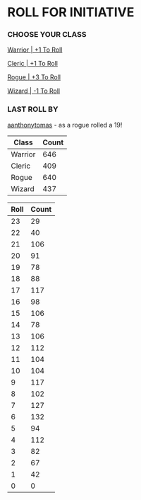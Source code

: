 # ROLL FOR INITIATIVE
### CHOOSE YOUR CLASS

[Warrior | +1 To Roll](https://github.com/benjaminsampica/benjaminsampica/issues/new?title=roll%7Cwarrior&body=Just+click+%27Submit+new+issue%27.)

[Cleric | +1 To Roll](https://github.com/benjaminsampica/benjaminsampica/issues/new?title=roll%7Ccleric&body=Just+click+%27Submit+new+issue%27.)

[Rogue | +3 To Roll](https://github.com/benjaminsampica/benjaminsampica/issues/new?title=roll%7Crogue&body=Just+click+%27Submit+new+issue%27.)

[Wizard | -1 To Roll](https://github.com/benjaminsampica/benjaminsampica/issues/new?title=roll%7Cwizard&body=Just+click+%27Submit+new+issue%27.)
### LAST ROLL BY
[aanthonytomas](https://www.github.com/aanthonytomas) - as a rogue rolled a 19!

|Class|Count|
|-|-|
|Warrior|646|
|Cleric|409|
|Rogue|640|
|Wizard|437|

|Roll|Count|
|-|-|
|23|29
|22|40
|21|106
|20|91
|19|78
|18|88
|17|117
|16|98
|15|106
|14|78
|13|106
|12|112
|11|104
|10|104
|9|117
|8|102
|7|127
|6|132
|5|94
|4|112
|3|82
|2|67
|1|42
|0|0
